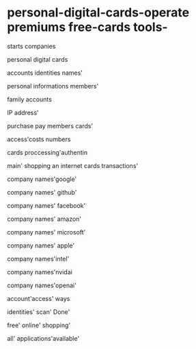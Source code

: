 # personal-digital-cards-operate premiums free-cards tools-
starts companies 

personal digital cards




accounts identities names'

personal informations members'

 
family accounts 

IP address'

purchase pay members cards' 

access'costs numbers

cards proccessing'authentin

main' shopping an internet cards transactions'

company names'google'

company names' github'

company names' facebook'

company names' amazon'

company names' microsoft'

company names' apple'

company names'intel'

company names'nvidai 

company names'openai'

account'access' ways

identities' scan' Done'

free' online' shopping'

all' applications'available' 



